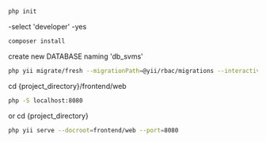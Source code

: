 ```bash
php init
```

-select 'developer' 
-yes

```bash
composer install
```

create new DATABASE naming 'db_svms'
```bash
php yii migrate/fresh --migrationPath=@yii/rbac/migrations --interactive=0; php yii migrate --interactive=0
```

cd {project_directory}/frontend/web

```bash
php -S localhost:8080
```

or
cd {project_directory}

```bash
php yii serve --docroot=frontend/web --port=8080
```



